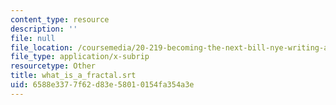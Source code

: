 ```yaml
---
content_type: resource
description: ''
file: null
file_location: /coursemedia/20-219-becoming-the-next-bill-nye-writing-and-hosting-the-educational-show-january-iap-2015/6588e3377f62d83e58010154fa354a3e_what_is_a_fractal.srt
file_type: application/x-subrip
resourcetype: Other
title: what_is_a_fractal.srt
uid: 6588e337-7f62-d83e-5801-0154fa354a3e
---
```

